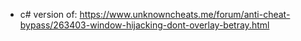 - c# version of: https://www.unknowncheats.me/forum/anti-cheat-bypass/263403-window-hijacking-dont-overlay-betray.html